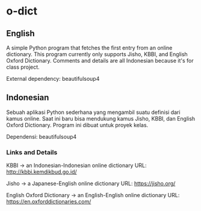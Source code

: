 # o-dict

## English
A simple Python program that fetches the first entry from an online dictionary.
This program currently only supports Jisho, KBBI, and English Oxford Dictionary.
Comments and details are all Indonesian because it's for class project.

External dependency: beautifulsoup4

## Indonesian
Sebuah aplikasi Python sederhana yang mengambil suatu definisi dari kamus online.
Saat ini baru bisa mendukung kamus Jisho, KBBI, dan English Oxford Dictionary.
Program ini dibuat untuk proyek kelas.

Dependensi: beautifulsoup4

### Links and Details
KBBI -> an Indonesian-Indonesian online dictionary
URL: http://kbbi.kemdikbud.go.id/

Jisho -> a Japanese-English online dictionary
URL: https://jisho.org/

English Oxford Dictionary -> an English-English online dictionary
URL: https://en.oxforddictionaries.com/